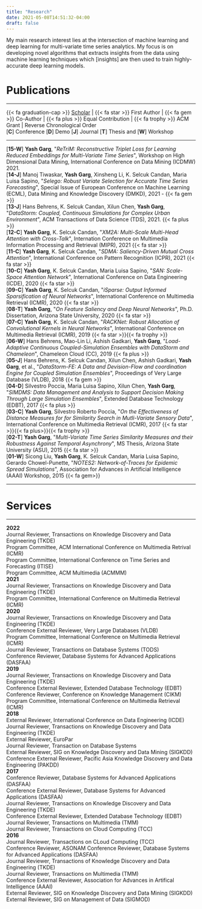 ```yaml
---
title: "Research"
date: 2021-05-08T14:51:32-04:00
draft: false
---
```


My main research interest lies at the intersection of machine learning and deep
learning for multi-variate time series analytics. My focus is on developing
novel algorithms that extracts insights from the data using machine learning
techniques which [insights] are then used to train highly-accurate deep learning
models.

# Publications

---

{{< fa graduation-cap >}} [Scholar](https://scholar.google.com/citations?user=SCfJmDcAAAAJ&hl=en&oi=ao) | {{< fa star >}} First Author | {{< fa gem >}} Co-Author | {{< fa plus >}} Equal Contribution | {{< fa trophy >}} ACM Grant | Reverse Chronological Order
\
[**C**] Conference [**D**] Demo [**J**] Journal [**T**] Thesis and [**W**] Workshop

---

[**15-W**] **Yash Garg**, "_ReTriM: Reconstructive Triplet Loss for Learning Reduced Embeddings for Multi-Variate Time Series_", Workshop on High Dimensional Data Mining, International Conference on Data Mining (ICDMW) 2021.
\
[**14-J**] Manoj Tiwaskar, **Yash Garg**, Xinsheng Li, K. Selcuk Candan, Maria Luisa Sapino, "_Selego: Robust Variate Selection for Accurate Time Series Forecasting_", Special Issue of European Conference on Machine Learning (ECML), Data Mining and Knowledge Discovery (DMKD), 2021 - {{< fa gem >}}
\
 [**13-J**] Hans Behrens, K. Selcuk Candan, Xilun Chen, **Yash Garg**, "_DataStorm: Coupled, Continuous Simulations for Complex Urban Environment_", ACM Transactions of Data Science (TDS), 2021. {{< fa plus >}}
\
 [**12-C**] **Yash Garg**, K. Selcuk Candan, "_XM2A: Multi-Scale Multi-Head Attention with Cross-Talk_", Internation Conference on Multimedia Information Processing and Retrieval (MIPR), 2021 {{< fa star >}}
\
 [**11-C**] **Yash Garg**, K. Selcuk Candan, "_SDMA: Saliency-Driven Mutual Cross Attention_", International Conference on Pattern Recognition (ICPR), 2021 {{< fa star >}}
\
 [**10-C**] **Yash Garg**, K. Selcuk Candan, Maria Luisa Sapino, "_SAN: Scale-Space Attention Network_", International Conference on Data Engineering (ICDE), 2020 {{< fa star >}}
\
 [**09-C**] **Yash Garg**, K. Selcuk Candan, "_iSparse: Output Informed Sparsification of Neural Networks_", International Conference on Multimedia Retrieval (ICMR), 2020 {{< fa star >}}
\
 [**08-T**] **Yash Garg**, "_On Feature Saliency and Deep Neural Networks_", Ph.D. Dissertation, Arizona State University, 2020 {{< fa star >}}
\
 [**07-C**] **Yash Garg**, K. Selcuk Candan, "_RACKNet: Robust Allocation of Convolutional Kernels in Neural Networks_", International Conference on Multimedia Retrieval (ICMR), 2019 {{< fa star >}}{{< fa trophy >}}
\
 [**06-W**] Hans Behrens, Mao-Lin Li, Ashish Gadkari, **Yash Garg**, "_Load-Adaptive Continuous Coupled-Simulation Ensembles with DataStorm and Chameleon_", Chameleon Cloud (CC), 2019 {{< fa plus >}}
\
 [**05-J**] Hans Behrens, K. Selcuk Candan, Xilun Chen, Ashish Gadkari, **Yash Garg**, et al., "_DataStorm-FE: A Data and Devision-Flow and coordination Engine for Coupled Simulation Ensembles_", Proceedings of Very Large Database (VLDB), 2018 {{< fa gem >}}
\
 [**04-D**] Silvestro Poccia, Maria Luisa Sapino, Xilun Chen, **Yash Garg**, "_SIMDMS: Data Management and Analysis to Support Decision Making Through Large Simulation Ensembles_", Extended Database Technology (EDBT), 2017 {{< fa plus >}}
\
 [**03-C**] **Yash Garg**, Silvestro Roberto Poccia, "_On the Effectiveness of Distance Measures for for Similarity Search in Mutli-Variate Sensory Data_", International Conference on Multimedia Retrieval (ICMR), 2017 {{< fa star >}}{{< fa plus>}}{{< fa trophy >}}
\
 [**02-T**] **Yash Garg**, "_Multi-Variate Time Series Similarity Measures and their Robustness Against Temporal Asynchrony_", MS Thesis, Arizona State University (ASU), 2015 {{< fa star >}}
\
 [**01-W**] Sicong Liu, **Yash Garg**, K. Selcuk Candan, Maria Luisa Sapino, Gerardo Chowel-Punette, "_NOTES2: Network-of-Traces for Epidemic Spread Simulations_", Association for Advances in Artificial Intelligence (AAAI) Workshop, 2015 {{< fa gem>}}

---

# Services

---

**2022**\
Journal Reviewer, Transactions on Knowledge Discovery and Data Engineering (TKDE)\
Program Committee, ACM International Conference on Multimedia Retrival (ICMR)\
Program Committee, International Conference on Time Series and Forecasting (ITISE)\
Program Committee, ACM Multimedia (ACMMM)\
**2021**\
Journal Reviewer, Transactions on Knowledge Discovery and Data Engineering (TKDE)\
Program Committee, International Conference on Multimedia Retrieval (ICMR)\
**2020**\
Journal Reviewer, Transactions on Knowledge Discovery and Data Engineering (TKDE)\
Conference External Reviewer, Very Large Databases (VLDB)\
Program Committee, International Conference on Multimedia Retrieval (ICMR)\
Journal Reviewer, Transactions on Database Systems (TODS)\
Conference Reviewer, Database Systems for Advanced Applications (DASFAA)\
**2019**\
Journal Reviewer, Transactions on Knowledge Discovery and Data Engineering (TKDE)\
Conference External Reviewer, Extended Database Technology (EDBT)\
Conference Reviewer, Conference on Knowledge Management (CIKM)\
Program Committee, International Conference on Multimedia Retrieval (ICMR)\
**2018**\
External Reviewer, International Conference on Data Engineering (ICDE)\
Journal Reviewer, Transactions on Knowledge Discovery and Data Engineering (TKDE)\
External Reviewer, EuroPar\
Journal Reviewer, Transaction on Database Systems\
External Reviewer, SIG on Knowledge Discovery and Data Mining (SIGKDD)\
Conference External Reviewer, Pacific Asia Knowledge Discovery and Data Engineering (PAKDD)\
**2017**\
Conference Reviewer, Database Systems for Advanced Applications (DASFAA)\
Conference External Reviewer, Database Systems for Advanced Applications (DASFAA)\
Journal Reviewer, Transactions on Knowledge Discovery and Data Engineering (TKDE)\
Conference External Reviewer, Extended Database Technology (EDBT)\
Journal Reviewer, Transactions on Multimedia (TMM)\
Journal Reviewer, Transactions on Cloud Computing (TCC)\
**2016**\
Journal Reviewer, Transactions on CLoud Computing (TCC)\
Conference Reviewer, ASONAM
Conference Reviewer, Database Systems for Advanced Applications (DASFAA)\
Journal Reviewer, Transactions of Knowledge Discovery and Data Engineering (TKDE)\
Journal Reviewer, Transactions on Multimedia (TMM)\
Conference External Reviewer, Association for Advances in Artifical Intelligence (AAAI)\
External Reviewer, SIG on Knowledge Discovery and Data Mining (SIGKDD)\
External Reviewer, SIG on Management of Data (SIGMOD)
